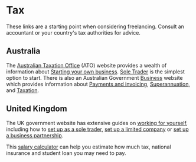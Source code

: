 # Tax

These links are a starting point when considering freelancing. Consult an accountant or your country's tax authorities for advice.

## Australia
The [Australian Taxation Office](https://www.ato.gov.au) (ATO) website provides a wealth of information about [Starting your own business](https://www.ato.gov.au/Business/Starting-your-own-business/). [Sole Trader](https://www.ato.gov.au/Business/Starting-your-own-business/Before-you-get-started/Choosing-your-business-structure/Sole-trader/) is the simplest option to start. 
There is also an Australian Government [Business](https://www.business.gov.au/) website which provides information about [Payments and invoicing](https://www.business.gov.au/Finance/Payments-and-invoicing), [Superannuation](https://www.business.gov.au/Finance/Superannuation), and [Taxation](https://www.business.gov.au/Finance/Taxation).

## United Kingdom

The UK government website has extensive guides on [working for yourself](https://www.gov.uk/working-for-yourself), including how to [set up as a sole trader](https://www.gov.uk/set-up-sole-trader), [set up a limited company](https://www.gov.uk/limited-company-formation) or [set up a business partnership](https://www.gov.uk/set-up-business-partnership).  

This [salary calculator](https://www.thesalarycalculator.co.uk/salary.php) can help you estimate how much tax, national insurance and student loan you may need to pay.
